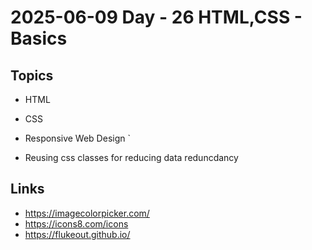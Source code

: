 # 2025-06-09    Day - 26    HTML,CSS - Basics

## Topics

- HTML

- CSS

- Responsive Web Design
`
- Reusing css classes for reducing data reduncdancy

## Links
- https://imagecolorpicker.com/
- https://icons8.com/icons
- https://flukeout.github.io/